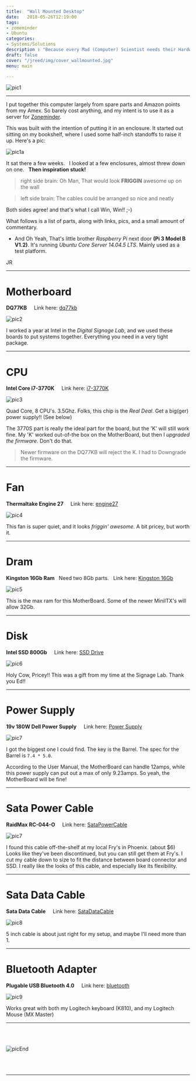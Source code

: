 ```yaml
---
title:  "Wall Mounted Desktop"
date:   2018-05-26T12:19:00
tags:
- zomeminder
- Ubuntu
categories:
- Systems/Solutions
description : "Because every Mad (Computer) Scientist needs their Hardware Wall-Mounted"
draft: false
cover: "/jreed/img/cover_wallmounted.jpg"
menu: main

---
```


![pic1](../img/cover_wallmounted.jpg)

---

I put together this computer largely from spare parts and Amazon points from my Amex.
So barely cost anything, and my intent is to use it as a server for 
[Zoneminder](https://zoneminder.com/).

This was built with the intention of putting it in an enclosure.   It started out sitting
on my bookshelf, where I used some half-inch standoffs to raise it up.   Here's a pic:

![pic1a](../img/ontheshelf.jpg)

It sat there a few weeks. &nbsp; I looked at a few enclosures, almost threw down on one. &nbsp;  **Then inspiration stuck!**

> right side brain:   Oh Man, That would look **FRIGGIN** awesome up on the wall

> left side brain:    The cables could be arranged so nice and neatly

Both sides agree! and that's what I call Win, Win!!     ;-)

What follows is a list of parts, along with links, pics, and a small amount of commentary.

 - And Oh Yeah, That's little brother *Raspberry Pi* next door **(Pi 3 Model B V1.2)**.
   It's running *Ubuntu Core Server 14.04.5 LTS*.    Mainly used as a test platform.

JR

---

# Motherboard

**DQ77KB**  &nbsp; &nbsp; Link here: [dq77kb](https://www.amazon.com/Intel-DQ77KB-Mini-ITX-BLKDQ77KB-1-Pack/dp/B00GJ5H0XK/ref=sr_1_1?ie=UTF8&qid=1527289293&sr=8-1&keywords=dq77kb&dpID=51WruYmhyUL&preST=_SX300_QL70_&dpSrc=srch)

![pic2](../img/dq77kb.jpg)

I worked a year at Intel in the *Digital Signage Lab*, and we used these boards to put systems together.
Everything you need in a very tight package.

---

# CPU

**Intel Core i7-3770K**  &nbsp; &nbsp; Link here: [i7-3770K](https://www.amazon.com/Intel-i7-3770K-Quad-Core-Processor-Cache/dp/B007SZ0EOW)

![pic3](../img/i73770K.jpg)

Quad Core, 8 CPU's.  3.5Ghz.   Folks, this chip is the *Real Deal*.  Get a big(ger) power supply!!  (See below)

The 3770S part is really the ideal part for the board, but the 'K' will still work fine.   My 'K' worked out-of-the
box on the MotherBoard, but then I *upgraded the firmware*.   Don't do that.

> Newer firmware on the DQ77KB will reject the K.  I had to Downgrade the firmware.

---

# Fan

**Thermaltake Engine 27**  &nbsp; &nbsp; Link here: [engine27](https://www.amazon.com/Thermaltake-Engine-Low-Profile-Cooling-CL-P032-CA06SL/dp/B01MCT9V18)

![pic4](../img/engine27.jpg)

This fan is super quiet, and it looks *friggin' awesome*.
A bit pricey, but worth it.

---

# Dram

**Kingston 16Gb Ram**  &nbsp;  Need two 8Gb parts. &nbsp;  Link here:  [Kingston 16Gb](https://www.amazon.com/gp/product/B0089JIDUI/ref=oh_aui_detailpage_o04_s00?ie=UTF8&psc=1)

![pic5](../img/dram.jpg)

This is the max ram for this MotherBoard.  Some of the newer MiniITX's will allow 32Gb.

---

# Disk

**Intel SSD 800Gb** &nbsp; &nbsp; Link here: [SSD Drive](https://www.amazon.com/Intel-S3700-Internal-Solid-State/dp/B00APLB6G6)

![pic6](../img/ssdDrive.jpg)

Holy Cow, Pricey!!  This was a gift from my time at the Signage Lab.   Thank you Ed!!

---

# Power Supply

**19v 180W Dell Power Supply** &nbsp; &nbsp; Link here: [Power Supply](https://www.amazon.com/gp/product/B07D4F2L86/ref=oh_aui_detailpage_o00_s00?ie=UTF8&psc=1)


![pic7](../img/powersupply.jpg)

I got the biggest one I could find.  The key is the Barrel.
The spec for the Barrel is `7.4 * 5.0`.

According to the User Manual, the MotherBoard can handle 12amps, while this power supply
can put out a max of only 9.23amps.   So yeah, the MotherBoard will be fine!

---

# Sata Power Cable

**RaidMax RC-044-O** &nbsp; &nbsp; Link here:  [SataPowerCable](https://www.frys.com/product/9050437?source=google&gclid=EAIaIQobChMIjr6xppqi2wIVBA5pCh36jwUqEAYYASABEgIpqvD_BwE)

![pic7](../img/sataPowerCable.jpg)

I found this cable off-the-shelf at my local Fry's in Phoenix. (about $6)
Looks like they've been discontinued, but you can still get them at Fry's.
I cut my cable down to size to fit the distance between board connector and SSD.
I really like the looks of this cable, and especially like its flexibility.

---

# Sata Data Cable

**Sata Data Cable** &nbsp; &nbsp;  Link here: [SataDataCable](https://www.amazon.com/gp/product/B01KU95BJ0/ref=oh_aui_detailpage_o03_s00?ie=UTF8&psc=1)

![pic8](../img/sataDataCable.jpg)

5 inch cable is about just right for my setup, and maybe I'll need more than 1.

---

# Bluetooth Adapter

**Plugable USB Bluetooth 4.0** &nbsp; &nbsp; Link here:  [bluetooth](https://www.amazon.com/gp/product/B009ZIILLI/ref=oh_aui_detailpage_o01_s00?ie=UTF8&psc=1)

![pic9](../img/bluetooth.jpg)

Works great with both my Logitech keyboard (K810), and my Logitech Mouse (MX Master)

---

<br>
<br>

![picEnd](../img/dq77kb_close.jpg)


<br>
<br>


---


